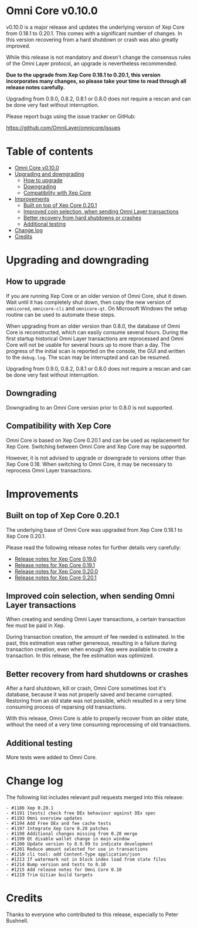 Omni Core v0.10.0
================

v0.10.0 is a major release and updates the underlying version of Xep Core from 0.18.1 to 0.20.1. This comes with a significant number of changes. In this version recovering from a hard shutdown or crash was also greatly improved.

While this release is not mandatory and doesn't change the consensus rules of the Omni Layer protocol, an upgrade is nevertheless recommended.

**Due to the upgrade from Xep Core 0.18.1 to 0.20.1, this version incorporates many changes, so please take your time to read through all release notes carefully.**

Upgrading from 0.9.0, 0.8.2, 0.8.1 or 0.8.0 does not require a rescan and can be done very fast without interruption.

Please report bugs using the issue tracker on GitHub:

  https://github.com/OmniLayer/omnicore/issues


Table of contents
=================

- [Omni Core v0.10.0](#omni-core-v082)
- [Upgrading and downgrading](#upgrading-and-downgrading)
  - [How to upgrade](#how-to-upgrade)
  - [Downgrading](#downgrading)
  - [Compatibility with Xep Core](#compatibility-with-xep-core)
- [Improvements](#improvements)
  - [Built on top of Xep Core 0.20.1](#built-on-top-of-xep-core-0201)
  - [Improved coin selection, when sending Omni Layer transactions](#improved-coin-selection-when-sending-omni-layer-transactions)
  - [Better recovery from hard shutdowns or crashes](#better-recovery-from-hard-shutdowns-or-crashes)
  - [Additional testing](#additional-testing)
- [Change log](#change-log)
- [Credits](#credits)


Upgrading and downgrading
=========================

How to upgrade
--------------

If you are running Xep Core or an older version of Omni Core, shut it down. Wait until it has completely shut down, then copy the new version of `omnicored`, `omnicore-cli` and `omnicore-qt`. On Microsoft Windows the setup routine can be used to automate these steps.

When upgrading from an older version than 0.8.0, the database of Omni Core is reconstructed, which can easily consume several hours. During the first startup historical Omni Layer transactions are reprocessed and Omni Core will not be usable for several hours up to more than a day. The progress of the initial scan is reported on the console, the GUI and written to the `debug.log`. The scan may be interrupted and can be resumed.

Upgrading from 0.9.0, 0.8.2, 0.8.1 or 0.8.0 does not require a rescan and can be done very fast without interruption.

Downgrading
-----------

Downgrading to an Omni Core version prior to 0.8.0 is not supported.

Compatibility with Xep Core
-------------------------------

Omni Core is based on Xep Core 0.20.1 and can be used as replacement for Xep Core. Switching between Omni Core and Xep Core may be supported.

However, it is not advised to upgrade or downgrade to versions other than Xep Core 0.18. When switching to Omni Core, it may be necessary to reprocess Omni Layer transactions.


Improvements
============

Built on top of Xep Core 0.20.1
-----------------------------------

The underlying base of Omni Core was upgraded from Xep Core 0.18.1 to Xep Core 0.20.1.

Please read the following release notes for further details very carefully:

- [Release notes for Xep Core 0.19.0](https://github.com/xep/xep/blob/v0.20.1/doc/release-notes/release-notes-0.19.0.1.md)
- [Release notes for Xep Core 0.19.1](https://github.com/xep/xep/blob/v0.20.1/doc/release-notes/release-notes-0.19.1.md)
- [Release notes for Xep Core 0.20.0](https://github.com/xep/xep/blob/v0.20.0/doc/release-notes.md)
- [Release notes for Xep Core 0.20.1](https://github.com/xep/xep/blob/v0.20.1/doc/release-notes.md)


Improved coin selection, when sending Omni Layer transactions
------------------------------------------------------------

When creating and sending Omni Layer transactions, a certain transaction fee must be paid in Xep.

During transaction creation, the amount of fee needed is estimated. In the past, this estimation was rather genereous, resulting in a failure during transaction creation, even when enough Xep were available to create a transaction. In this release, the fee estimation was optimized.


Better recovery from hard shutdowns or crashes
----------------------------------------------

After a hard shutdown, kill or crash, Omni Core sometimes lost it's database, because it was not properly saved and became corrupted. Restoring from an old state was not possible, which resulted in a very time consuming process of reparsing old transactions.

With this release, Omni Core is able to properly recover from an older state, without the need of a very time consuming reprocessing of old transactions.


Additional testing
----------------

More tests were added to Omni Core.


Change log
==========

The following list includes relevant pull requests merged into this release:

```
- #1186 Xep 0.20.1
- #1191 [tests] check free DEx behaviour against DEx spec
- #1193 Omni overview updates
- #1194 Add Free DEx and fee cache tests
- #1197 Integrate Xep Core 0.20 patches
- #1198 Additional changes missing from 0.20 merge
- #1199 Qt disable wallet change in main window
- #1200 Update version to 0.9.99 to indicate development
- #1201 Reduce amount selected for use in transactions
- #1210 cli tool: add Content-Type application/json
- #1213 If watermark not in block index load from state files
- #1214 Bump version and tests to 0.10
- #1215 Add release notes for Omni Core 0.10
- #1219 Trim Gitian build targets
```


Credits
=======

Thanks to everyone who contributed to this release, especially to Peter Bushnell.
